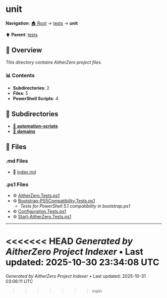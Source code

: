 # unit

**Navigation**: [🏠 Root](../../index.md) → [tests](../index.md) → **unit**

⬆️ **Parent**: [tests](../index.md)

## 📖 Overview

*This directory contains AitherZero project files.*

### 📊 Contents

- **Subdirectories**: 2
- **Files**: 5
- **PowerShell Scripts**: 4

## 📁 Subdirectories

- [📂 **automation-scripts**](./automation-scripts/index.md)
- [📂 **domains**](./domains/index.md)

## 📄 Files

### .md Files

- 📝 [index.md](./index.md)

### .ps1 Files

- ⚙️ [AitherZero.Tests.ps1](./AitherZero.Tests.ps1)
- ⚙️ [Bootstrap-PS5Compatibility.Tests.ps1](./Bootstrap-PS5Compatibility.Tests.ps1)
  - *Tests for PowerShell 5.1 compatibility in bootstrap.ps1*
- ⚙️ [Configuration.Tests.ps1](./Configuration.Tests.ps1)
- ⚙️ [Start-AitherZero.Tests.ps1](./Start-AitherZero.Tests.ps1)

---

<<<<<<< HEAD
*Generated by AitherZero Project Indexer* • Last updated: 2025-10-30 23:34:08 UTC
=======
*Generated by AitherZero Project Indexer* • Last updated: 2025-10-31 03:06:11 UTC
>>>>>>> main

